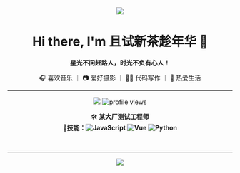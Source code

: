 <!--
**ZevanFt/ZevanFt** is a ✨ _special_ ✨ repository because its `README.md` (this file) appears on your GitHub profile.

<p align="center">
  <img src="https://readme-typing-svg.demolab.com?font=JetBrains+Mono&size=26&pause=1200&color=42D392&center=true&vCenter=true&width=600&lines=Hi+there%2C+I'm+ZevanFt+%F0%9F%91%8B;星光不问赶路人%EF%BC%8C时光不负有心人%EF%BC%81" alt="Typing SVG" />
</p>
-->

<div align="center">

<img src="https://capsule-render.vercel.app/api?type=waving&color=42d392&height=120&section=header"/>

# Hi there, I'm 且试新茶趁年华 👋

**星光不问赶路人，时光不负有心人！**

🎧 喜欢音乐 ｜ 📷 爱好摄影 ｜ 🧑‍💻 代码写作 ｜ 🍃 热爱生活

</div>

---

<p align="center">
  <img src="https://img.shields.io/badge/Listening%20to-Music-42d392?style=flat-square&logo=spotify&logoColor=white"/>
  <img src="https://komarev.com/ghpvc/?username=ZevanFt&color=42d392&style=flat-square" alt="profile views" />
</p>

<div align="center">

🛠️ <b>某大厂测试工程师</b>  
🎯<b>技能：![JavaScript](https://img.shields.io/badge/-JavaScript-333?style=flat-square&logo=javascript)
![Vue](https://img.shields.io/badge/-Vue-333?style=flat-square&logo=vue.js)
![Python](https://img.shields.io/badge/-Python-333?style=flat-square&logo=python)</b>

<br/>

</div>

---

<div align="center">
  
  <img src="https://capsule-render.vercel.app/api?type=waving&color=42d392&height=100&section=footer"/>

</div>





